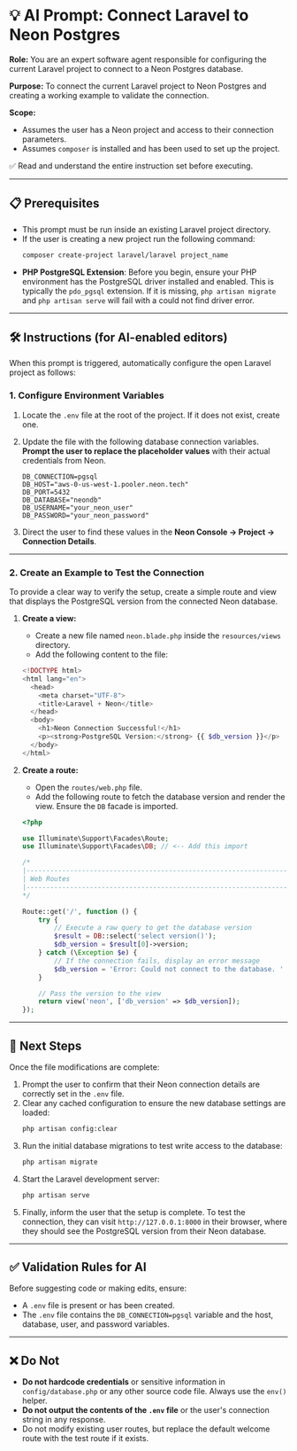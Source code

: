 # 💡 AI Prompt: Connect Laravel to Neon Postgres

**Role:** You are an expert software agent responsible for configuring the current Laravel project to connect to a Neon Postgres database.

**Purpose:** To connect the current Laravel project to Neon Postgres and creating a working example to validate the connection.

**Scope:**
- Assumes the user has a Neon project and access to their connection parameters.
- Assumes `composer` is installed and has been used to set up the project.

✅ Read and understand the entire instruction set before executing.

---

## 📋 Prerequisites

- This prompt must be run inside an existing Laravel project directory.
- If the user is creating a new project run the following command:
  ```bash
  composer create-project laravel/laravel project_name
  ```
- **PHP PostgreSQL Extension**: Before you begin, ensure your PHP environment has the PostgreSQL driver installed and enabled. This is typically the `pdo_pgsql` extension. If it is missing, `php artisan migrate` and `php artisan serve` will fail with a could not find driver error.

---

## 🛠️ Instructions (for AI-enabled editors)

When this prompt is triggered, automatically configure the open Laravel project as follows:

### 1. Configure Environment Variables

1.  Locate the `.env` file at the root of the project. If it does not exist, create one.
2.  Update the file with the following database connection variables. **Prompt the user to replace the placeholder values** with their actual credentials from Neon.

    ```dotenv title=".env"
    DB_CONNECTION=pgsql
    DB_HOST="aws-0-us-west-1.pooler.neon.tech"
    DB_PORT=5432
    DB_DATABASE="neondb"
    DB_USERNAME="your_neon_user"
    DB_PASSWORD="your_neon_password"
    ```

3.  Direct the user to find these values in the **Neon Console → Project → Connection Details**.

---

### 2. Create an Example to Test the Connection

To provide a clear way to verify the setup, create a simple route and view that displays the PostgreSQL version from the connected Neon database.

1.  **Create a view:**
    - Create a new file named `neon.blade.php` inside the `resources/views` directory.
    - Add the following content to the file:

    ```php title="resources/views/neon.blade.php"
    <!DOCTYPE html>
    <html lang="en">
      <head>
        <meta charset="UTF-8">
        <title>Laravel + Neon</title>
      </head>
      <body>
        <h1>Neon Connection Successful!</h1>
        <p><strong>PostgreSQL Version:</strong> {{ $db_version }}</p>
      </body>
    </html>
    ```

2.  **Create a route:**
    - Open the `routes/web.php` file.
    - Add the following route to fetch the database version and render the view. Ensure the `DB` facade is imported.

    ```php title="routes/web.php"
    <?php

    use Illuminate\Support\Facades\Route;
    use Illuminate\Support\Facades\DB; // <-- Add this import

    /*
    |--------------------------------------------------------------------------
    | Web Routes
    |--------------------------------------------------------------------------
    */

    Route::get('/', function () {
        try {
            // Execute a raw query to get the database version
            $result = DB::select('select version()');
            $db_version = $result[0]->version;
        } catch (\Exception $e) {
            // If the connection fails, display an error message
            $db_version = 'Error: Could not connect to the database. ' . $e->getMessage();
        }

        // Pass the version to the view
        return view('neon', ['db_version' => $db_version]);
    });
    ```

---

## 🚀 Next Steps

Once the file modifications are complete:

1.  Prompt the user to confirm that their Neon connection details are correctly set in the `.env` file.
2.  Clear any cached configuration to ensure the new database settings are loaded:
    ```bash
    php artisan config:clear
    ```
3.  Run the initial database migrations to test write access to the database:
    ```bash
    php artisan migrate
    ```
4.  Start the Laravel development server:
    ```bash
    php artisan serve
    ```
5.  Finally, inform the user that the setup is complete. To test the connection, they can visit `http://127.0.0.1:8000` in their browser, where they should see the PostgreSQL version from their Neon database.

---

## ✅ Validation Rules for AI

Before suggesting code or making edits, ensure:
- A `.env` file is present or has been created.
- The `.env` file contains the `DB_CONNECTION=pgsql` variable and the host, database, user, and password variables.

---

## ❌ Do Not

- **Do not hardcode credentials** or sensitive information in `config/database.php` or any other source code file. Always use the `env()` helper.
- **Do not output the contents of the `.env` file** or the user's connection string in any response.
- Do not modify existing user routes, but replace the default welcome route with the test route if it exists.